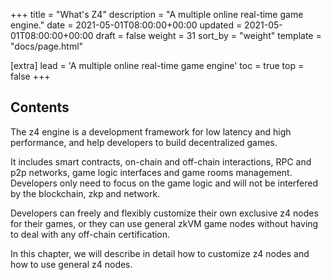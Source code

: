 +++
title = "What's Z4"
description = "A multiple online real-time game engine."
date = 2021-05-01T08:00:00+00:00
updated = 2021-05-01T08:00:00+00:00
draft = false
weight = 31
sort_by = "weight"
template = "docs/page.html"

[extra]
lead = 'A multiple online real-time game engine'
toc = true
top = false
+++

## Contents
The z4 engine is a development framework for low latency and high performance, and help developers to build decentralized games.

It includes smart contracts, on-chain and off-chain interactions, RPC and p2p networks, game logic interfaces and game rooms management. Developers only need to focus on the game logic and will not be interfered by the blockchain, zkp and network.

Developers can freely and flexibly customize their own exclusive z4 nodes for their games, or they can use general zkVM game nodes without having to deal with any off-chain certification.

In this chapter, we will describe in detail how to customize z4 nodes and how to use general z4 nodes.
